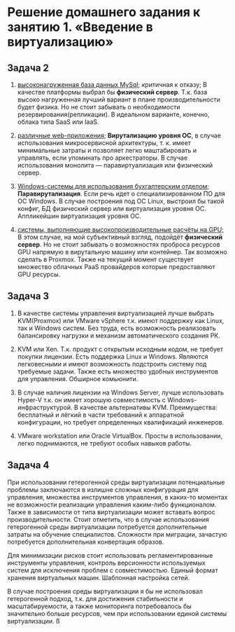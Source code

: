 # Решение домашнего задания к занятию 1. «Введение в виртуализацию»

## Задача 2

1. <u>высоконагруженная база данных MySql;</u> критичная к отказу; В качестве платформы выбрал бы **физический сервер**. Т.к. база высоко нагруженная лучший вариант в плане производительности будет физика. Но не стоит забывать о необходимости резервирования(репликации). В идеальном варианте, конечно, облака типа SaaS или IaaS.

2. <u>различные web-приложения;</u> **Вирутализацию уровня ОС**, в случае использования микросервисной архитектуры, т. к. имеет минимальные затраты и позволяет легко маштабировать и управлять, если упоминать про аркестраторы. В случае использования монолита — паравиртуализация или физический сервер.

3. <u>Windows-системы для использования бухгалтерским отделом;</u> **Паравирутализация**. Если речь идет о специализированном ПО для ОС Windows. В случае построения под ОС Linux, выстроил бы такой конфиг, БД физический сервер или виртуализация уровня ОС. Аппликейшин виртуализация уровня ОС.

4. <u>системы, выполняющие высокопроизводительные расчёты на GPU;</u> В этом случае, на мой субъективный взгляд, подойдёт **физический сервер**. Но не стоит забывать о возможностях проброса ресурсов GPU напрямую в вирутальную машину или контейнер. Так возможно сделать в Proxmox. Также на текущий момент существует множество облачных PaaS провайдеров которые предоставляют GPU ресурсы.

## Задача 3

1. В качестве системы управления виртуализацией лучше выбрать KVM(Proxmox) или VMware vSphere т.к. имеют поддержку как Linux, так и Windows систем. Без труда, есть возможность реализовать балансировку нагрузки и механизм автоматического создания РК.

2. KVM или Xen. Т.к. продукт с открытым исходным кодом, не требует покупки лицензии. Есть поддержка Linux и Windows. Являются легковесными и имеют возможность подстроить систему под требуемые задачи. Также есть множество удобных инструментов для управления. Обширное комьюнити.

3. В случае наличия лицензии на Windows Server, лучше использовать Hyper-V т.к. он имеет хорошую совместимость с Windows-инфраструктурой. В качестве альтернативы KVM. Преимущества: бесплатный и лёгкий в части требований к аппаратной конфигурации, но требует определенных квалификаций инженеров.

4. VMware workstation или Oracle VirtualBox. Просты в использовании, легко поднимаются, не требуют особых навыков работы.

## Задача 4

При использовании гетерогенной среды виртуализации потенциальные проблемы заключаются в излишне сложных конфигурация для управления, множества инструментов управления, в каких-то моментах не возможности реализации управления каким-либо функционалом. Также в зависимости от типа виртуализации может вставать вопрос производительности. Стоит отметить, что в случае использования гетерогенной среды виртуализации потребуется дополнительные затраты на обучение специалистов. Сложности при миграции, зачастую потребуется дополнительная конвертация образов.

Для минимизации рисков стоит использовать регламентированные инструменты управления, контроль версионности используемых систем для исключения проблем с совместимостью. Единый формат хранения виртуальных машин. Шаблонная настройка сетей.

В случае построения среды виртуализации я бы не использовал гетерогенной подход, т.к. для достижения стабильности и масштабируемости, а также мониторинга потребовалось бы значительно больше ресурсов, чем при использовании единой системы виртуализации.
ß